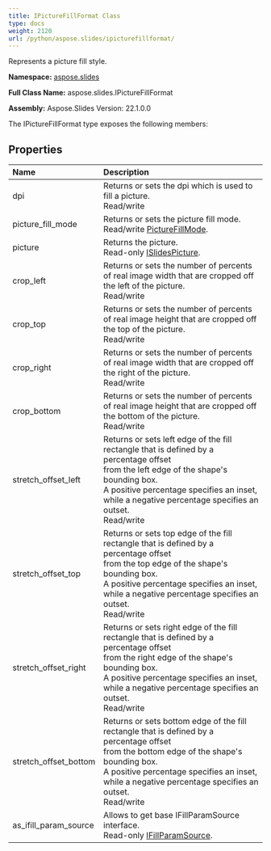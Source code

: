 ```yaml
---
title: IPictureFillFormat Class
type: docs
weight: 2120
url: /python/aspose.slides/ipicturefillformat/
---
```


Represents a picture fill style.

**Namespace:** [aspose.slides](/python/aspose.slides/)

**Full Class Name:** aspose.slides.IPictureFillFormat

**Assembly:**  Aspose.Slides Version: 22.1.0.0

The IPictureFillFormat type exposes the following members:
## **Properties**
|**Name**|**Description**|
| :- | :- |
|dpi|Returns or sets the dpi which is used to fill a picture.<br/>            Read/write|
|picture_fill_mode|Returns or sets the picture fill mode.<br/>            Read/write [PictureFillMode](/python/aspose.slides/picturefillmode/).|
|picture|Returns the picture.<br/>            Read-only [ISlidesPicture](/python/aspose.slides/islidespicture/).|
|crop_left|Returns or sets the number of percents of real image width that are cropped off<br/>            the left of the picture. <br/>            Read/write|
|crop_top|Returns or sets the number of percents of real image height that are cropped off<br/>            the top of the picture. <br/>            Read/write|
|crop_right|Returns or sets the number of percents of real image width that are cropped off<br/>            the right of the picture. <br/>            Read/write|
|crop_bottom|Returns or sets the number of percents of real image height that are cropped off<br/>            the bottom of the picture. <br/>            Read/write|
|stretch_offset_left|Returns or sets left edge of the fill rectangle that is defined by a percentage offset <br/>            from the left edge of the shape's bounding box. <br/>            A positive percentage specifies an inset, while a negative percentage specifies an outset.<br/>            Read/write|
|stretch_offset_top|Returns or sets top edge of the fill rectangle that is defined by a percentage offset <br/>            from the top edge of the shape's bounding box. <br/>            A positive percentage specifies an inset, while a negative percentage specifies an outset.<br/>            Read/write|
|stretch_offset_right|Returns or sets right edge of the fill rectangle that is defined by a percentage offset <br/>            from the right edge of the shape's bounding box. <br/>            A positive percentage specifies an inset, while a negative percentage specifies an outset.<br/>            Read/write|
|stretch_offset_bottom|Returns or sets bottom edge of the fill rectangle that is defined by a percentage offset <br/>            from the bottom edge of the shape's bounding box. <br/>            A positive percentage specifies an inset, while a negative percentage specifies an outset.<br/>            Read/write|
|as_ifill_param_source|Allows to get base IFillParamSource interface.<br/>            Read-only [IFillParamSource](/python/aspose.slides/ifillparamsource/).|
